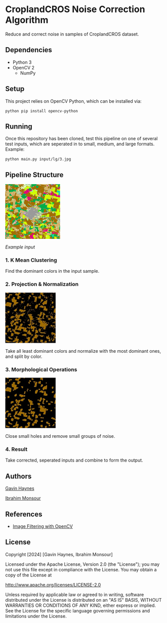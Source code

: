 # CroplandCROS Noise Correction Algorithm
Reduce and correct noise in samples of CroplandCROS dataset.

## Dependencies
* Python 3
* OpenCV 2
    * NumPy

## Setup   
This project relies on OpenCV Python, which can be installed via:
```
python pip install opencv-python
```

## Running
Once this repository has been cloned, test this pipeline on one of several test inputs, which are seperated in to small, medium, and large formats. Example: 
```
python main.py input/lg/3.jpg
```

## Pipeline Structure

![Large example input](./examples/input-lg-3.jpg)

_Example input_

### 1. K Mean Clustering
Find the dominant colors in the input sample.

### 2. Projection & Normalization

![One result from projection](./examples/projection0.jpg)

Take all least dominant colors and normalize with the most dominant ones, and split by color.

### 3. Morphological Operations

![One result from projection](./examples/morph0.jpg)

Close small holes and remove small groups of noise.

### 4. Result
Take corrected, seperated inputs and combine to form the output.

## Authors
[Gavin Haynes](https://github.com/gavinsh32)

[Ibrahim Monsour](https://github.com/mans5834)

## References
* [Image Filtering with OpenCV](https://docs.opencv.org/4.x/d4/d86/group__imgproc__filter.html)

## License
Copyright [2024] [Gavin Haynes, Ibrahim Monsour]

Licensed under the Apache License, Version 2.0 (the "License");
you may not use this file except in compliance with the License.
You may obtain a copy of the License at

http://www.apache.org/licenses/LICENSE-2.0

Unless required by applicable law or agreed to in writing, software
distributed under the License is distributed on an "AS IS" BASIS,
WITHOUT WARRANTIES OR CONDITIONS OF ANY KIND, either express or implied.
See the License for the specific language governing permissions and
limitations under the License.
